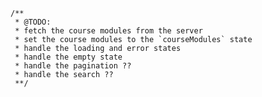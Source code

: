     /**
     * @TODO:
     * fetch the course modules from the server
     * set the course modules to the `courseModules` state
     * handle the loading and error states
     * handle the empty state
     * handle the pagination ??
     * handle the search ??
     **/

